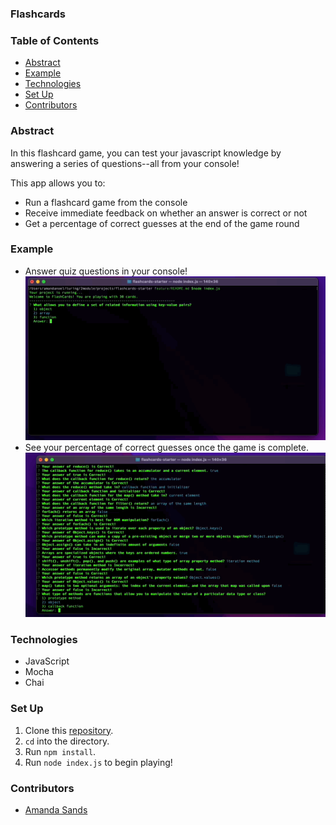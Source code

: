 
### Flashcards

### Table of Contents
- [Abstract](#abstract)
- [Example](#example)
- [Technologies](#technologies)
- [Set Up](#set-up)
- [Contributors](#contributors)

### Abstract
In this flashcard game, you can test your javascript knowledge by answering a series of
questions--all from your console!

This app allows you to:
- Run a flashcard game from the console
- Receive immediate feedback on whether an answer is correct or not
- Get a percentage of correct guesses at the end of the game round

### Example
- Answer quiz questions in your console!
![Answer Questions](/assets/fc-gif-1.gif)
- See your percentage of correct guesses once the game is complete.
![Answer Questions](/assets/fc-gif-2.gif)

### Technologies
- JavaScript
- Mocha
- Chai

### Set Up
1.  Clone this [repository](https://github.com/ASands17/flashcards-starter).
2. `cd` into the directory.
3. Run `npm install`.
4. Run `node index.js` to begin playing!


### Contributors
- [Amanda Sands](https://github.com/irmakerdem)
